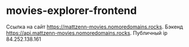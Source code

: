 # movies-explorer-frontend

Ссылка на сайт https://mattzenn-movies.nomoredomains.rocks. Бэкенд https://api.mattzenn-movies.nomoredomains.rocks. Публичный ip 84.252.138.161
